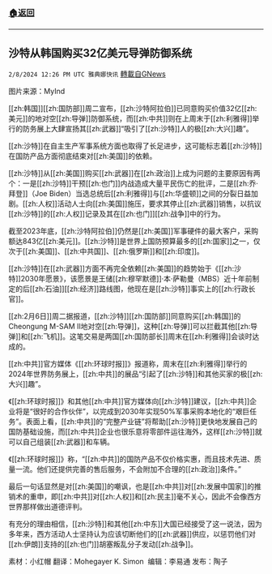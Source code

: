 ###  [:house:返回](README.md)
---


## 沙特从韩国购买32亿美元导弹防御系统
`2/8/2024 12:26 PM UTC 雅典娜快讯` [轉載自GNews](https://gnews.org/articles/2292587)

图片来源：MyInd

[[zh:韩国]][[zh:国防部]]周二宣布，[[zh:沙特阿拉伯]]已同意购买价值32亿[[zh:美元]]的地对空[[zh:导弹]]防御系统，而[[zh:中共]]则在上周末于[[zh:利雅得]]举行的防务展上大肆宣扬其[[zh:武器]]“吸引了[[zh:沙特]]人的极[[zh:大兴]]趣”。

[[zh:沙特]]在自主生产军事系统方面也取得了长足进步，这可能标志着[[zh:沙特]]在国防产品方面彻底结束对[[zh:美国]]的依赖。

[[zh:沙特]]从[[zh:美国]]购买[[zh:武器]]在[[zh:政治]]上成为问题的主要原因有两个：一是[[zh:沙特]]干预[[zh:也门]]内战造成大量平民伤亡的批评，二是[[zh:乔·拜登]]（Joe Biden）当选总统后[[zh:利雅得]]与[[zh:华盛顿]]之间的分裂日益加剧。[[zh:人权]]活动人士向[[zh:美国]]施压，要求其停止[[zh:武器]]销售，以抗议[[zh:沙特]]的[[zh:人权]]记录及其在[[zh:也门]][[zh:战争]]中的行为。

截至2023年底，[[zh:沙特阿拉伯]]仍然是[[zh:美国]]军事硬件的最大客户，采购额达843亿[[zh:美元]]。[[zh:沙特]]是世界上国防预算最多的[[zh:国家]]之一，仅次于[[zh:美国]]、[[zh:中共国]]、[[zh:俄罗斯]]和[[zh:印度]]。

[[zh:沙特]]在[[zh:武器]]方面不再完全依赖[[zh:美国]]的趋势始于《[[zh:沙特]]2030年愿景》，该愿景是王储[[zh:穆罕默德]]·本·萨勒曼（MBS）近十年前制定的后[[zh:石油]][[zh:经济]]路线图，他现在是[[zh:沙特]]事实上的[[zh:行政长官]]。

[[zh:2月6日]]周二据报道，[[zh:沙特]][[zh:国防部]]同意购买[[zh:韩国]]的Cheongung M-SAM II地对空[[zh:导弹]]，这种[[zh:导弹]]可以拦截其他[[zh:导弹]]和[[zh:飞机]]。这笔交易是两国[[zh:国防部长]]周末在[[zh:利雅得]]会谈时达成的。


[[zh:中共]]官方媒体《[[zh:环球时报]]》报道称，周末在[[zh:利雅得]]举行的2024年世界防务展上，[[zh:中共]]的展品“引起了[[zh:沙特]]和其他买家的极[[zh:大兴]]趣”。 

《[[zh:环球时报]]》和其他[[zh:中共]]官方媒体向[[zh:沙特]]建议，[[zh:中共]]企业将是“很好的合作伙伴”，以完成到2030年实现50%军事采购本地化的“艰巨任务”。表面上看，[[zh:中共]]的“完整产业链”将帮助[[zh:沙特]]更快地发展自己的国防基础设施，而[[zh:中共]]企业也很乐意将零部件运往海外，这样[[zh:沙特]]就可以自己组装[[zh:武器]]和车辆。

《[[zh:环球时报]]》称，“[[zh:中共]]的国防产品不仅价格实惠，而且技术先进、质量一流。他们还提供完善的售后服务，不会附加不合理的[[zh:政治]]条件。”

最后一句话显然是对[[zh:美国]]的嘲讽，也是[[zh:中共]]对[[zh:发展中国家]]的推销术的重申，即[[zh:中共]]对[[zh:人权]]和[[zh:民主]]毫不关心，因此不会像西方世界那样做出道德评判。

有充分的理由相信，[[zh:沙特]]和其他[[zh:中东]]大国已经接受了这一说法，因为多年来，西方活动人士坚持认为应该切断他们的[[zh:武器]]供应，以惩罚他们对[[zh:伊朗]]支持的[[zh:也门]]胡塞叛乱分子发动[[zh:战争]]。

         
素材：小红帽   翻译：Mohegayer K. Simon   编辑：李易通  发布：陶子



